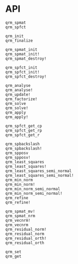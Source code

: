 # API

```@docs
qrm_spmat
qrm_spfct
```

```@docs
qrm_init
qrm_finalize
```

```@docs
qrm_spmat_init
qrm_spmat_init!
qrm_spmat_destroy!
```

```@docs
qrm_spfct_init
qrm_spfct_init!
qrm_spfct_destroy!
```

```@docs
qrm_analyse
qrm_analyse!
qrm_update!
qrm_factorize!
qrm_solve
qrm_solve!
qrm_apply
qrm_apply!
```

```@docs
qrm_spfct_get_cp
qrm_spfct_get_rp
qrm_spfct_get_r
```

```@docs
qrm_spbackslash
qrm_spbackslash!
qrm_spposv
qrm_spposv!
qrm_least_squares
qrm_least_squares!
qrm_least_squares_semi_normal
qrm_least_squares_semi_normal!
qrm_min_norm
qrm_min_norm!
qrm_min_norm_semi_normal
qrm_min_norm_semi_normal!
qrm_refine
qrm_refine!
```

```@docs
qrm_spmat_mv!
qrm_spmat_nrm
qrm_vecnrm!
qrm_vecnrm
qrm_residual_norm!
qrm_residual_norm
qrm_residual_orth!
qrm_residual_orth
```

```@docs
qrm_set
qrm_get
```
